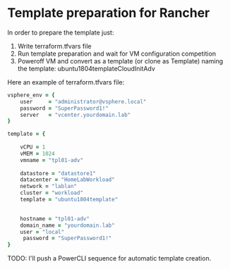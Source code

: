# Template preparation for Rancher

In order to prepare the template just:
1. Write terraform.tfvars file
2. Run template preparation and wait for VM configuration competition 
3. Poweroff VM and convert as a template (or clone as Template) naming the template: ubuntu1804templateCloudInitAdv

Here an example of terraform.tfvars file:
```ruby
vsphere_env = {
    user     = "administrator@vsphere.local"
    password = "SuperPassword1!"
    server   = "vcenter.yourdomain.lab"
}

template = {
    
    vCPU = 1
    vMEM = 1024
    vmname = "tpl01-adv"
    
    datastore = "datastore1"
    datacenter = "HomeLabWorkload"
    network = "lablan"
    cluster = "workload"
    template = "ubuntu1804template"
    

    hostname = "tpl01-adv"
    domain_name = "yourdomain.lab"
    user = "local"
     password = "SuperPassword1!"
}
```

TODO: I'll push a PowerCLI sequence for automatic template creation.